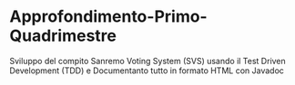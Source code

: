# Approfondimento-Primo-Quadrimestre
Sviluppo del compito Sanremo Voting System (SVS) usando il Test Driven Development (TDD) e Documentanto tutto in formato HTML con Javadoc
